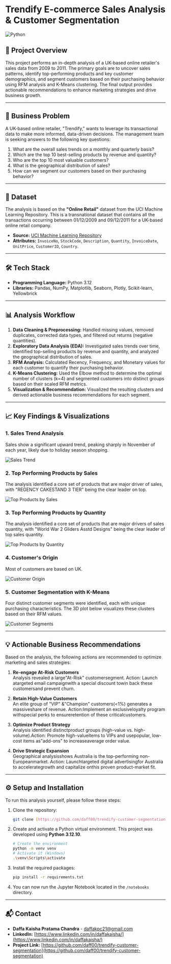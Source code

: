 # Trendify E-commerce Sales Analysis & Customer Segmentation

![Python](https://img.shields.io/badge/Python-3.12-blue?logo=python)

## 📖 Project Overview

This project performs an in-depth analysis of a UK-based online retailer's sales data from 2009 to 2011. The primary goals are to uncover sales patterns, identify top-performing products and key customer demographics, and segment customers based on their purchasing behavior using RFM analysis and K-Means clustering. The final output provides actionable recommendations to enhance marketing strategies and drive business growth.

---

## 🎯 Business Problem

A UK-based online retailer, "Trendify," wants to leverage its transactional data to make more informed, data-driven decisions. The management team is seeking answers to the following key questions:
1. What are the overall sales trends on a monthly and quarterly basis?
2. Which are the top 10 best-selling products by revenue and quantity?
3. Who are the top 10 most valuable customers?
4. What is the geographical distribution of sales?
5. How can we segment our customers based on their purchasing behavior?

---

## 💾 Dataset

The analysis is based on the **"Online Retail"** dataset from the UCI Machine Learning Repository. This is a transnational dataset that contains all the transactions occurring between 01/12/2009 and 09/12/2011 for a UK-based online retail company.

-   **Source:** [UCI Machine Learning Repository](https://www.kaggle.com/datasets/mashlyn/online-retail-ii-uci)
-   **Attributes:** `InvoiceNo`, `StockCode`, `Description`, `Quantity`, `InvoiceDate`, `UnitPrice`, `CustomerID`, `Country`.

---

## 🛠️ Tech Stack

-   **Programming Language:** Python 3.12
-   **Libraries:** Pandas, NumPy, Matplotlib, Seaborn, Plotly, Scikit-learn, Yellowbrick

---

## 📊 Analysis Workflow

1.  **Data Cleaning & Preprocessing:** Handled missing values, removed duplicates, corrected data types, and filtered out returns (negative quantities).
2.  **Exploratory Data Analysis (EDA):** Investigated sales trends over time, identified top-selling products by revenue and quantity, and analyzed the geographical distribution of sales.
3.  **RFM Analysis:** Calculated Recency, Frequency, and Monetary values for each customer to quantify their purchasing behavior.
4.  **K-Means Clustering:** Used the Elbow method to determine the optimal number of clusters (k=4) and segmented customers into distinct groups based on their scaled RFM metrics.
5.  **Visualization & Recommendation:** Visualized the resulting clusters and derived actionable business recommendations for each segment.

---

## 📈 Key Findings & Visualizations

### 1. Sales Trend Analysis
Sales show a significant upward trend, peaking sharply in November of each year, likely due to holiday season shopping.

![Sales Trend](./reports/figures/sales_trend.png)

### 2. Top Performing Products by Sales
The analysis identified a core set of products that are major driver of sales, with "REGENCY CAKESTAND 3 TIER" being the clear leader on top.

![Top Products by Sales](./reports/figures/top_sales.png)

### 3. Top Performing Products by Quantity
The analysis identified a core set of products that are major drivers of sales quantity, with "World War 2 Gliders Asstd Designs" being the clear leader of top sales quantity.

![Top Products by Quantity](./reports/figures/top_volume.png)

### 4. Customer's Origin
Most of customers are based on UK.

![Customer Origin](./reports/figures/customer_origins.png)

### 5. Customer Segmentation with K-Means
Four distinct customer segments were identified, each with unique purchasing characteristics. The 3D plot below visualizes these clusters based on their RFM values.

![Customer Segments](./reports/figures/rfm_3d_cluster.png)

---

## 💡 Actionable Business Recommendations

Based on the analysis, the following actions are recommended to optimize marketing and sales strategies:

1. **Re-engage At-Risk Customers** <br>
Analysis revealed a large"At-Risk" customersegment. Action: Launch atargeted email campaignwith a special discount towin back these customersand prevent churn.

2. **Retain High-Value Customers**<br>
An elite group of "VIP" &"Champion" customers(<1%) generates a massiveshare of revenue. Action:Implement an exclusiveloyalty program withspecial perks to ensureretention of these criticalcustomers.

3. **Optimize Product Strategy**<br>
Analysis identified distinctproduct groups (high-value vs. high-volume).Action: Promote high-valueitems to VIPs and usepopular, low-cost items as"add-ons" to increaseaverage order value.

4. **Drive Strategic Expansion**<br>
Geographical analysisshows Australia is the top-performing non-Europeanmarket. Action: Launchtargeted digital advertisingfor Australia to accelerategrowth and capitalize onthis proven product-market fit.

---

## ⚙️ Setup and Installation

To run this analysis yourself, please follow these steps:

1.  Clone the repository:
    ```bash
    git clone [https://github.com/daff00/trendify-customer-segmentation](https://github.com/daff00/trendify-customer-segmentation)
    ```
2.  Create and activate a Python virtual environment. This project was developed using **Python 3.12.10**.
    ```bash
    # Create the environment
    python -m venv venv
    # Activate it (Windows)
    .\venv\Scripts\activate
    ```
3.  Install the required packages:
    ```bash
    pip install -r requirements.txt
    ```

4.  You can now run the Jupyter Notebook located in the `/notebooks` directory.

---

## 📬 Contact

-   **Daffa Kaisha Pratama Chandra** - [daffakpc21@gmail.com](mailto:daffakpc21@gmail.com)
-   **LinkedIn:** [https://www.linkedin.com/in/daffakaisha/](https://www.linkedin.com/in/daffakaisha/)
-   **Project Link:** [https://github.com/daff00/trendify-customer-segmentation](https://github.com/daff00/trendify-customer-segmentation)
